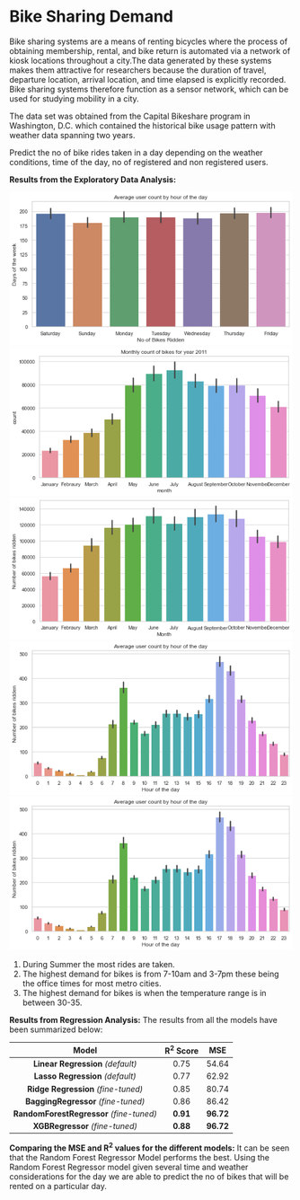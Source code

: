 # Bike Sharing Demand

Bike sharing systems are a means of renting bicycles where the process of obtaining membership, rental, and bike return is automated via a network of kiosk locations throughout a city.The data generated by these systems makes them attractive for researchers because the duration of travel, departure location, arrival location, and time elapsed is explicitly recorded. Bike sharing systems therefore function as a sensor network, which can be used for studying mobility in a city. 

The data set was obtained from the Capital Bikeshare program in Washington, D.C. which contained the historical bike usage pattern with weather data spanning two years.

Predict the no of bike rides taken in a day depending on the weather conditions, time of the day, no of registered and non registered users.

**Results from the Exploratory Data Analysis:**



<img src="plots/daily_user_count.png" alt="Target Distribution" >

<br>


<img src="plots/monthly_count_2011.png" alt="Target Distribution" >

<br>


<img src="plots/monthly_count_2012.png" alt="Target Distribution" >

<br>


<img src="plots/user_count_hourly.png" alt="Target Distribution" >

<br>


<img src="plots/user_count_hourly.png" alt="Target Distribution" >


<br>

1. During Summer the most rides are taken.
2. The highest demand for bikes is from 7-10am and 3-7pm these being the office times for most metro cities.
3. The highest demand for bikes is when the temperature range is in between 30-35.



**Results from Regression Analysis:**
The results from all the models have been summarized below:

|                **Model**                | **R<sup>2</sup> Score** | **MSE** | 
| :-------------------------------------: | :----------: | :-----------: | 
|        **Linear Regression** _\(default\)_   |    0.75   |    54\.64     |
|       **Lasso Regression** _\(default\)_     |    0.77   |    62\.92     |      
|      **Ridge Regression** _\(fine\-tuned\)_  |    0.85    |    80\.74     |       
|     **BaggingRegressor** _\(fine\-tuned\)_   |    0.86    |    86\.42     |       
| **RandomForestRegressor** _\(fine\-tuned\)_  |  **0.91**  |  **96\.72**   |     
| **XGBRegressor** _\(fine\-tuned\)_    |  **0.88**  |  **96\.72**   |     





**Comparing the MSE and R<sup>2</sup> values for the different models:**
It can be seen that the Random Forest Regressor Model performs the best.
Using the Random Forest Regressor model given several time and weather considerations for the day we are able to predict the no of bikes that will be rented on a particular day.


